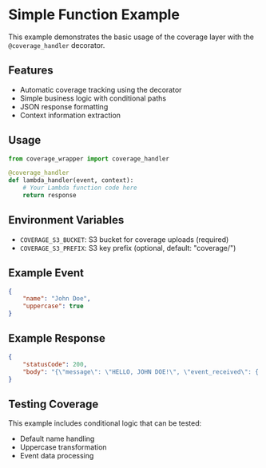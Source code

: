 # Simple Function Example

This example demonstrates the basic usage of the coverage layer with the `@coverage_handler` decorator.

## Features

- Automatic coverage tracking using the decorator
- Simple business logic with conditional paths
- JSON response formatting
- Context information extraction

## Usage

```python
from coverage_wrapper import coverage_handler

@coverage_handler
def lambda_handler(event, context):
    # Your Lambda function code here
    return response
```

## Environment Variables

- `COVERAGE_S3_BUCKET`: S3 bucket for coverage uploads (required)
- `COVERAGE_S3_PREFIX`: S3 key prefix (optional, default: "coverage/")

## Example Event

```json
{
    "name": "John Doe",
    "uppercase": true
}
```

## Example Response

```json
{
    "statusCode": 200,
    "body": "{\"message\": \"HELLO, JOHN DOE!\", \"event_received\": {...}, \"function_name\": \"my-function\", \"request_id\": \"abc-123\"}"
}
```

## Testing Coverage

This example includes conditional logic that can be tested:
- Default name handling
- Uppercase transformation
- Event data processing
